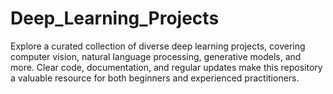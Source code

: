 # Deep_Learning_Projects
Explore a curated collection of diverse deep learning projects, covering computer vision, natural language processing, generative models, and more. Clear code, documentation, and regular updates make this repository a valuable resource for both beginners and experienced practitioners.
